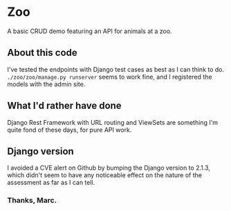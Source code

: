 # Zoo
A basic CRUD demo featuring an API for animals at a zoo.

## About this code
I've tested the endpoints with Django test cases as best as I can think to do.
`./zoo/zoo/manage.py runserver` seems to work fine, and I registered the models with the admin site.

## What I'd rather have done
Django Rest Framework with URL routing and ViewSets are something I'm quite fond of these days, for pure API work.

## Django version
I avoided a CVE alert on Github by bumping the Django version to 2.1.3, which didn't seem to have any noticeable effect on the nature of the assessment as far as I can tell.


### Thanks, Marc.
